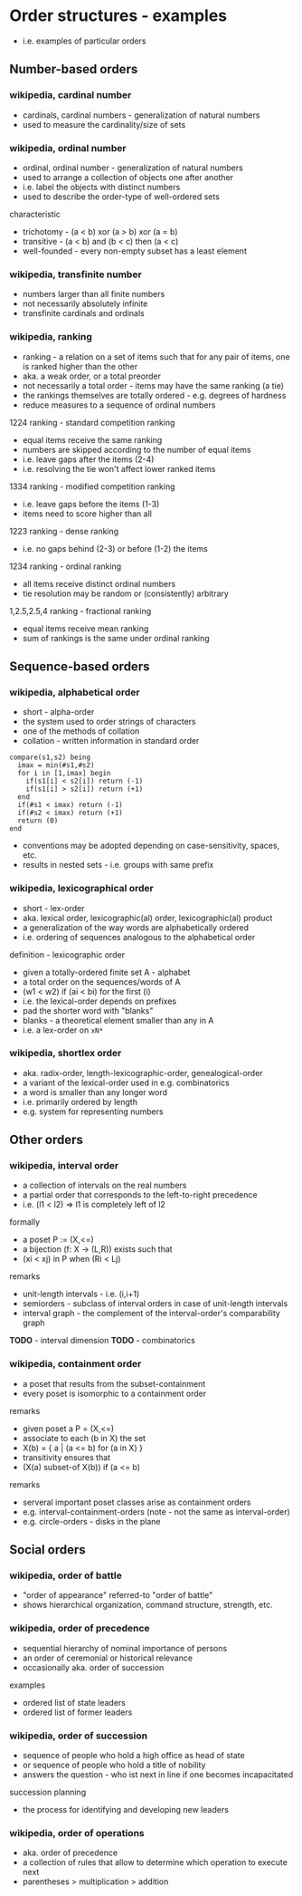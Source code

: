 
<!-- ======================================================================= -->
# Order structures - examples

* i.e. examples of particular orders

<!-- ======================================================================= -->
## Number-based orders

### wikipedia, cardinal number

* cardinals, cardinal numbers - generalization of natural numbers
* used to measure the cardinality/size of sets

### wikipedia, ordinal number

* ordinal, ordinal number - generalization of natural numbers
* used to arrange a collection of objects one after another
* i.e. label the objects with distinct numbers
* used to describe the order-type of well-ordered sets

characteristic

* trichotomy - (a < b) xor (a > b) xor (a = b)
* transitive - (a < b) and (b < c) then (a < c)
* well-founded - every non-empty subset has a least element

### wikipedia, transfinite number

* numbers larger than all finite numbers
* not necessarily absolutely infinite
* transfinite cardinals and ordinals

### wikipedia, ranking

* ranking - a relation on a set of items such that
  for any pair of items, one is ranked higher than the other
* aka. a weak order, or a total preorder
* not necessarily a total order - items may have the same ranking (a tie)
* the rankings themselves are totally ordered - e.g. degrees of hardness
* reduce measures to a sequence of ordinal numbers

1224 ranking - standard competition ranking

* equal items receive the same ranking
* numbers are skipped according to the number of equal items
* i.e. leave gaps after the items (2-4)
* i.e. resolving the tie won't affect lower ranked items

1334 ranking - modified competition ranking

* i.e. leave gaps before the items (1-3)
* items need to score higher than all

1223 ranking - dense ranking

* i.e. no gaps behind (2-3) or before (1-2) the items

1234 ranking - ordinal ranking

* all items receive distinct ordinal numbers
* tie resolution may be random or (consistently) arbitrary

1,2.5,2.5,4 ranking - fractional ranking

* equal items receive mean ranking
* sum of rankings is the same under ordinal ranking

<!-- ======================================================================= -->
## Sequence-based orders

### wikipedia, alphabetical order

* short - alpha-order
* the system used to order strings of characters
* one of the methods of collation
* collation - written information in standard order

```
compare(s1,s2) being
  imax = min(#s1,#s2)
  for i in [1,imax] begin
    if(s1[i] < s2[i]) return (-1)
    if(s1[i] > s2[i]) return (+1)
  end
  if(#s1 < imax) return (-1)
  if(#s2 < imax) return (+1)
  return (0)
end
```

* conventions may be adopted depending on case-sensitivity, spaces, etc.
* results in nested sets - i.e. groups with same prefix

### wikipedia, lexicographical order

* short - lex-order
* aka. lexical order, lexicographic(al) order, lexicographic(al) product
* a generalization of the way words are alphabetically ordered
* i.e. ordering of sequences analogous to the alphabetical order

definition - lexicographic order

* given a totally-ordered finite set A - alphabet
* a total order on the sequences/words of A
* (w1 < w2) if (ai < bi) for the first (i)
* i.e. the lexical-order depends on prefixes
* pad the shorter word with "blanks"
* blanks - a theoretical element smaller than any in A
* i.e. a lex-order on `xN*`

### wikipedia, shortlex order

* aka. radix-order, length-lexicographic-order, genealogical-order
* a variant of the lexical-order used in e.g. combinatorics
* a word is smaller than any longer word
* i.e. primarily ordered by length
* e.g. system for representing numbers

<!-- ======================================================================= -->
## Other orders

### wikipedia, interval order

* a collection of intervals on the real numbers
* a partial order that corresponds to the left-to-right precedence
* i.e. (l1 < l2) => l1 is completely left of l2

formally

* a poset P := (X,<=)
* a bijection (f: X -> (L,R)) exists such that
* (xi < xj) in P when (Ri < Lj)

remarks

* unit-length intervals - i.e. (i,i+1)
* semiorders - subclass of interval orders in case of unit-length intervals
* interval graph - the complement of the interval-order's comparability graph

**TODO** - interval dimension
**TODO** - combinatorics

### wikipedia, containment order

* a poset that results from the subset-containment
* every poset is isomorphic to a containment order

remarks

* given poset a P = (X,<=)
* associate to each (b in X) the set
* X(b) = { a | (a <= b) for (a in X) }
* transitivity ensures that
* (X(a) subset-of X(b)) if (a <= b)

remarks

* serveral important poset classes arise as containment orders
* e.g. interval-containment-orders (note - not the same as interval-order)
* e.g. circle-orders - disks in the plane

<!-- ======================================================================= -->
## Social orders

### wikipedia, order of battle

* "order of appearance" referred-to "order of battle"
* shows hierarchical organization, command structure, strength, etc.

### wikipedia, order of precedence

* sequential hierarchy of nominal importance of persons
* an order of ceremonial or historical relevance
* occasionally aka. order of succession

examples

* ordered list of state leaders
* ordered list of former leaders

### wikipedia, order of succession

* sequence of people who hold a high office as head of state
* or sequence of people who hold a title of nobility
* answers the question - who ist next in line if one becomes incapacitated

succession planning

* the process for identifying and developing new leaders

### wikipedia, order of operations

* aka. order of precedence
* a collection of rules that allow to determine which operation to execute next
* parentheses > multiplication > addition

